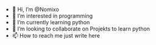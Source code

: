 - 👋 Hi, I’m @Nomixo
- 👀 I’m interested in programming
- 🌱 I’m currently learning python
- 💞️ I’m looking to collaborate on Projekts to learn python
- 📫 How to reach me just write here

<!---
Nomixo/Nomixo is a ✨ special ✨ repository because its `README.md` (this file) appears on your GitHub profile.
You can click the Preview link to take a look at your changes.
--->
